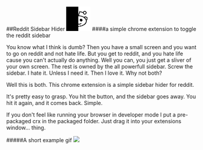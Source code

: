 ##Reddit Sidebar Hider ![icon](https://raw.githubusercontent.com/kiddico/Reddit-Sidebar-Hider/master/images/reddit_64.png)
####a simple chrome extension to toggle the reddit sidebar

You know what I think is dumb? Then you have a small screen and you want to go on reddit and not hate life. But you get to reddit, and you hate life cause you can't actually do anything. Well you can, you just get a sliver of your own screen. The rest is owned by the all powerfull sidebar. Screw the sidebar. I hate it. Unless I need it. Then I love it. Why not both?

Well this is both. This chrome extension is a simple sidebar hider for reddit.

It's pretty easy to grasp. You hit the button, and the sidebar goes away. You hit it again, and it comes back. Simple.

If you don't feel like running your browser in developer mode I put a pre-packaged crx in the packaged folder. Just drag it into your extensions window... thing.

#####A short example gif
<img src="http://i.imgur.com/5rmVwlZ.gif" height="600"/>

